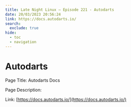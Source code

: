 ```yaml
---
title: Late Night Linux – Episode 221 - Autodarts
date: 20/03/2023 20:56:24
link: https://docs.autodarts.io/
search:
  exclude: true
hide:
  - toc
  - navigation
---
```


# Autodarts

Page Title: Autodarts Docs

Page Description:  

Link: [https://docs.autodarts.io/](https://docs.autodarts.io/)